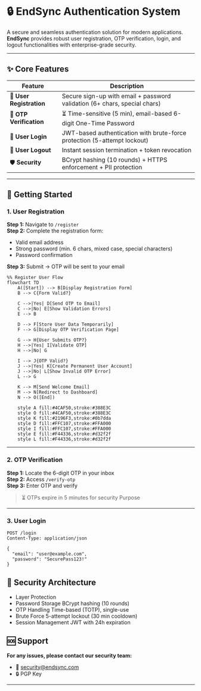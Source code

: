 # 🔒 EndSync Authentication System

A secure and seamless authentication solution for modern applications.  
**EndSync** provides robust user registration, OTP verification, login, and logout functionalities with enterprise-grade security.

---

## ✨ Core Features

| Feature                  | Description                                                               |
| ------------------------ | ------------------------------------------------------------------------- |
| 📝 **User Registration** | Secure sign-up with email + password validation (6+ chars, special chars) |
| 🔐 **OTP Verification**  | ⏳ Time-sensitive (5 min), email-based 6-digit One-Time Password          |
| 🔑 **User Login**        | JWT-based authentication with brute-force protection (5-attempt lockout)  |
| 🚪 **User Logout**       | Instant session termination + token revocation                            |
| 🛡️ **Security**          | BCrypt hashing (10 rounds) + HTTPS enforcement + PII protection           |

---

## 🚀 Getting Started

### 1. User Registration

**Step 1:** Navigate to `/register`  
**Step 2:** Complete the registration form:

- Valid email address
- Strong password (min. 6 chars, mixed case, special characters)
- Password confirmation

**Step 3:** Submit → OTP will be sent to your email

```mermaid
%% Register User Flow
flowchart TD
    A([Start]) --> B[Display Registration Form]
    B --> C{Form Valid?}

    C -->|Yes| D[Send OTP to Email]
    C -->|No| E[Show Validation Errors]
    E --> B

    D --> F[Store User Data Temporarily]
    F --> G[Display OTP Verification Page]

    G --> H{User Submits OTP?}
    H -->|Yes| I[Validate OTP]
    H -->|No| G

    I --> J{OTP Valid?}
    J -->|Yes| K[Create Permanent User Account]
    J -->|No| L[Show Invalid OTP Error]
    L --> G

    K --> M[Send Welcome Email]
    M --> N[Redirect to Dashboard]
    N --> O([End])

    style A fill:#4CAF50,stroke:#388E3C
    style O fill:#4CAF50,stroke:#388E3C
    style K fill:#2196F3,stroke:#0b7dda
    style D fill:#FFC107,stroke:#FFA000
    style I fill:#FFC107,stroke:#FFA000
    style E fill:#F44336,stroke:#d32f2f
    style L fill:#F44336,stroke:#d32f2f
```

---

### 2. OTP Verification

**Step 1:** Locate the 6-digit OTP in your inbox  
**Step 2:** Access `/verify-otp`  
**Step 3:** Enter OTP and verify

> ⏳ OTPs expire in 5 minutes for security Purpose

---

### 3. User Login

```http
POST /login
Content-Type: application/json

{
  "email": "user@example.com",
  "password": "SecurePass123!"
}
```

## 🔐 Security Architecture

- Layer Protection
- Password Storage BCrypt hashing (10 rounds)
- OTP Handling Time-based (TOTP), single-use
- Brute Force 5-attempt lockout (30 min cooldown)
- Session Management JWT with 24h expiration

## 🆘 Support

**For any issues, please contact our security team:**

- 📧 security@endsync.com
- 🔒 PGP Key

---